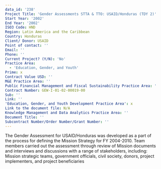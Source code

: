 ```yaml
---
data_id: '238'
Project Title: 'Gender Assessments STTA & TTO: USAID/Honduras (TDY 2)'
Start Year: '2002'
End Year: '2002'
ISO3 Code: HND
Region: Latin America and the Caribbean
Country: Honduras
Client/ Donor: USAID
Point of contact: ''
Email: ''
Phone: ''
Current Project? (Y/N): 'No'
Practice Area:
  - 'Education, Gender, and Youth'
Prime: x
Contract Value USD: ''
M&E Practice Area: ''
Public Financial Management and Fiscal Sustainability Practice Area: ''
Contract Number: GEW-I-01-02-00019-00
Sub: ''
Link: ''
'Education, Gender, and Youth Development Practice Area': x
Link to the document file: N/A
Knowledge Management and Data Analytics Practice Area: ''
Document Title: ''
Subcontract Number/Order Number/Grant Number: ''
---
```

The Gender Assessment for USAID/Honduras was developed as a part of the process for defining the Mission Strategy for FY 2004-2010. Team members carried out the assessment through review of Mission documents and interviews and discussions with a range of stakeholders, including: Mission strategic teams, government officials, civil society, donors, project implementers, and project beneficiaries
